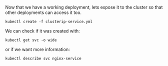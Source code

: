 Now that we have a working deployment, lets expose it to the cluster so that other deployments can access it too.

`kubectl create -f clusterip-service.yml`

We can check if it was created with:

`kubectl get svc -o wide`

or if we want more information:

`kubectl describe svc nginx-service`